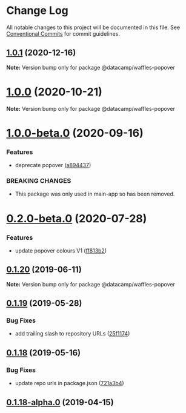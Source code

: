 # Change Log

All notable changes to this project will be documented in this file.
See [Conventional Commits](https://conventionalcommits.org) for commit guidelines.

## [1.0.1](https://github.com/datacamp/design-system/compare/@datacamp/waffles-popover@1.0.0...@datacamp/waffles-popover@1.0.1) (2020-12-16)

**Note:** Version bump only for package @datacamp/waffles-popover





# [1.0.0](https://github.com/datacamp/design-system/compare/@datacamp/waffles-popover@1.0.0-beta.0...@datacamp/waffles-popover@1.0.0) (2020-10-21)

**Note:** Version bump only for package @datacamp/waffles-popover





# [1.0.0-beta.0](https://github.com/datacamp/design-system/compare/@datacamp/waffles-popover@0.2.0-beta.0...@datacamp/waffles-popover@1.0.0-beta.0) (2020-09-16)


### Features

* deprecate popover ([a894437](https://github.com/datacamp/design-system/commit/a894437))


### BREAKING CHANGES

* This package was only used in main-app so has been 
removed.





# [0.2.0-beta.0](https://github.com/datacamp/design-system/compare/@datacamp/waffles-popover@0.1.20...@datacamp/waffles-popover@0.2.0-beta.0) (2020-07-28)


### Features

* update popover colours V1 ([ff813b2](https://github.com/datacamp/design-system/commit/ff813b2))





## [0.1.20](https://github.com/datacamp/design-system/compare/@datacamp/waffles-popover@0.1.19...@datacamp/waffles-popover@0.1.20) (2019-06-11)

**Note:** Version bump only for package @datacamp/waffles-popover





## [0.1.19](https://github.com/datacamp-engineering/design-system/tree/master/packages/stylesheets/popover/compare/@datacamp/waffles-popover@0.1.18...@datacamp/waffles-popover@0.1.19) (2019-05-28)


### Bug Fixes

* add trailing slash to repository URLs ([25f1174](https://github.com/datacamp-engineering/design-system/tree/master/packages/stylesheets/popover/commit/25f1174))





## [0.1.18](https://github.com/datacamp-engineering/design-system/tree/master/packages/stylesheets/popover/compare/@datacamp/waffles-popover@0.1.18-alpha.0...@datacamp/waffles-popover@0.1.18) (2019-05-16)


### Bug Fixes

* update repo urls in package.json ([721a3b4](https://github.com/datacamp-engineering/design-system/tree/master/packages/stylesheets/popover/commit/721a3b4))





## [0.1.18-alpha.0](https://github.com/datacamp/design-system/compare/@datacamp/waffles-popover@0.1.18-alpha.0...@datacamp/waffles-popover@0.1.18-alpha.0) (2019-04-15)
